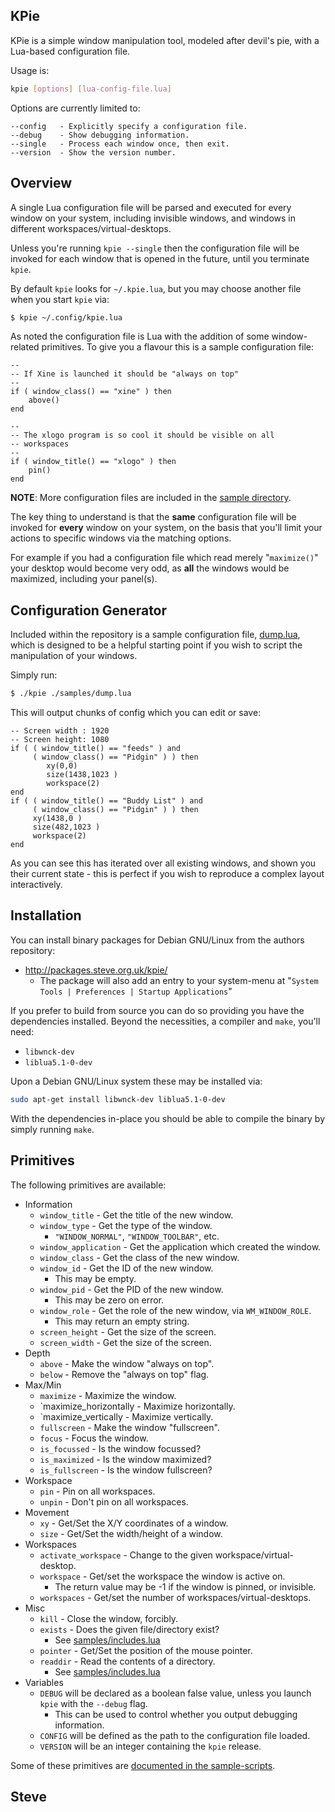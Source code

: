 KPie
----

KPie is a simple window manipulation tool, modeled after devil's pie,
with a Lua-based configuration file.

Usage is:

```sh
kpie [options] [lua-config-file.lua]
```

Options are currently limited to:

    --config   - Explicitly specify a configuration file.
    --debug    - Show debugging information.
    --single   - Process each window once, then exit.
    --version  - Show the version number.


Overview
--------

A single Lua configuration file will be parsed and executed for every
window on your system, including invisible windows, and windows in different
workspaces/virtual-desktops.

Unless you're running `kpie --single` then the configuration file
will be invoked for each window that is opened in the future, until
you terminate `kpie`.

By default `kpie` looks for `~/.kpie.lua`, but you may choose another
file when you start `kpie` via:

```sh
$ kpie ~/.config/kpie.lua
```

As noted the configuration file is Lua with the addition of some
window-related primitives.  To give you a flavour this is a sample
configuration file:

    --
    -- If Xine is launched it should be "always on top"
    --
    if ( window_class() == "xine" ) then
        above()
    end

    --
    -- The xlogo program is so cool it should be visible on all
    -- workspaces
    --
    if ( window_title() == "xlogo" ) then
        pin()
    end

**NOTE**: More configuration files are included in the [sample directory](samples/).

The key thing to understand is that the **same** configuration file will be
invoked for **every** window on your system, on the basis that you'll limit
your actions to specific windows via the matching options.

For example if you had a configuration file which read merely "`maximize()`"
your desktop would become very odd, as **all** the windows would be maximized,
including your panel(s).



Configuration Generator
-----------------------

Included within the repository is a sample configuration file,
[dump.lua](samples/dump.lua), which is designed to be a helpful starting
point if you wish to script the manipulation of your windows.

Simply run:

```sh
$ ./kpie ./samples/dump.lua
```

This will output chunks of config which you can edit or save:

    -- Screen width : 1920
    -- Screen height: 1080
    if ( ( window_title() == "feeds" ) and
         ( window_class() == "Pidgin" ) ) then
            xy(0,0)
            size(1438,1023 )
            workspace(2)
    end
    if ( ( window_title() == "Buddy List" ) and
         ( window_class() == "Pidgin" ) ) then
         xy(1438,0 )
         size(482,1023 )
         workspace(2)
    end

As you can see this has iterated over all existing windows, and shown
you their current state - this is perfect if you wish to reproduce a
complex layout interactively.



Installation
------------

You can install binary packages for Debian GNU/Linux from the authors
repository:

* http://packages.steve.org.uk/kpie/
   * The package will also add an entry to your system-menu at "`System Tools | Preferences | Startup Applications`"

If you prefer to build from source you can do so providing you have the
dependencies installed.  Beyond the necessities, a compiler and `make`,
you'll need:

* `libwnck-dev`
* `liblua5.1-0-dev`

Upon a Debian GNU/Linux system these may be installed via:

```sh
sudo apt-get install libwnck-dev liblua5.1-0-dev
```

With the dependencies in-place you should be able to compile
the binary by simply running `make`.


Primitives
----------

The following primitives are available:

* Information
  * `window_title` - Get the title of the new window.
  * `window_type` - Get the type of the window.
     * `"WINDOW_NORMAL"`, `"WINDOW_TOOLBAR"`, etc.
  * `window_application` - Get the application which created the window.
  * `window_class` - Get the class of the new window.
  * `window_id` - Get the ID of the new window.
     * This may be empty.
  * `window_pid` - Get the PID of the new window.
     * This may be zero on error.
  * `window_role` - Get the role of the new window, via `WM_WINDOW_ROLE`.
     * This may return an empty string.
  * `screen_height` - Get the size of the screen.
  * `screen_width` - Get the size of the screen.
* Depth
  * `above` - Make the window "always on top".
  * `below` - Remove the "always on top" flag.
* Max/Min
  * `maximize` - Maximize the window.
  * `maximize_horizontally - Maximize horizontally.
  * `maximize_vertically - Maximize vertically.
  * `fullscreen` - Make the window "fullscreen".
  * `focus` - Focus the window.
  * `is_focussed` - Is the window focussed?
  * `is_maximized` - Is the window maximized?
  * `is_fullscreen` - Is the window fullscreen?
* Workspace
  * `pin` - Pin on all workspaces.
  * `unpin` - Don't pin on all workspaces.
* Movement
  * `xy` - Get/Set the X/Y coordinates of a window.
  * `size` - Get/Set the width/height of a window.
* Workspaces
  * `activate_workspace` - Change to the given workspace/virtual-desktop.
  * `workspace` - Get/set the workspace the window is active on.
    * The return value may be -1 if the window is pinned, or invisible.
  * `workspaces` - Get/set the number of workspaces/virtual-desktops.
* Misc
  * `kill` - Close the window, forcibly.
  * `exists` - Does the given file/directory exist?
    * See [samples/includes.lua](samples/includes.lua)
  * `pointer` - Get/Set the position of the mouse pointer.
  * `readdir` - Read the contents of a directory.
      * See [samples/includes.lua](samples/includes.lua)
* Variables
  * `DEBUG` will be declared as a boolean false value, unless you launch `kpie` with the `--debug` flag.
    * This can be used to control whether you output debugging information.
  * `CONFIG` will be defined as the path to the configuration file loaded.
  * `VERSION` will be an integer containing the `kpie` release.

Some of these primitives are [documented in the sample-scripts](samples/).

Steve
--
